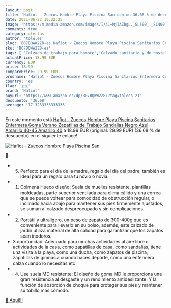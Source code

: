 ```yaml
---
layout: post
title: 'Hafiot - Zuecos Hombre Playa Piscina San con un 36.68 % de descuento'
date: 2021-06-22 19:22:25
image: 'https://m.media-amazon.com/images/I/41+MjIAZbgL._SL500_._SL400_.jpg'
comments: true
category: ofertas
author: 'tole.es'
slug: 'B07BQWW2Z8-es Hafiot - Zuecos Hombre Playa Piscina Sanitarios Enfermera...'
sku: 'B07BQWW2Z8-es'
tags: [ 'Calzado de trabajo para hombre','Calzado sanitario y de hostelería para hombre','Zapatos','Zapatos para hombre','Zapatos y complementos','Zuecos sanitarios y de hostelería para hombre','hafiot','zuecos', ]
actualPrice: 18.99 EUR
currency: EUR
price: 18.99
comparePrice: 29.99 EUR
prodname: 'Hafiot - Zuecos Hombre Playa Piscina Sanitarios Enfermera Goma Verano Zapatillas de Trabajo Sandalias Negro Azul Amarillo 40-45 Amarillo 40'
country: 'es'
flag: '🇪🇸'
brand: 'Hafiot'
buyurl: 'https://www.amazon.es/dp/B07BQWW2Z8/?tag=tolees-21'
descuento: '36.68'
average: '17.3233333333333'
---
```


En este momento está [Hafiot - Zuecos Hombre Playa Piscina Sanitarios Enfermera Goma Verano Zapatillas de Trabajo Sandalias Negro Azul Amarillo 40-45 Amarillo 40](https://www.amazon.es/dp/B07BQWW2Z8/?tag=tolees-21) a 18.99 EUR (original: 29.99 EUR) (36.68 %  de descuento) en el siguiente enlace!

[![Hafiot - Zuecos Hombre Playa Piscina San](https://m.media-amazon.com/images/I/41+MjIAZbgL._SL500_._SL400_.jpg)](https://www.amazon.es/dp/B07BQWW2Z8/?tag=tolees-21)

🔎:

- 5. Perfecto para el día de la madre, regalo del día del padre, también es ideal para un regalo para tu novio o novia.
- 1. Colmena Hueco diseño: Suela de muelles resistente, plantillas moldeadas, parte superior ventilada para clima cálido y una correa que se puede voltear para comodidad de obstrucción regular, o inclinado hacia abajo para mantener sus pies firmemente ajustados, se suman al calzado despreocupado y sin complicaciones.
- 2. Portátil y ultraligero, un peso de zapato de 300-400g que es conveniente para llevarlo en su bolso, además, este calzado de jardín utiliza material de alta calidad para garantizar que los zapatos sean inodoros.
- 3.oportunidad: Adecuado para muchas actividades al aire libre o actividades de la casa, como zapatillas de casa, como sandalias, tiene una visita a la playa, como una ducha, como zapatos de piscina, zapatillas de gimnasia cuando haces deporte, como una enfermera calza cuando lo necesitas.etc
- 4. Use suela MD resistente: El diseño de goma MD le proporciona una gran resistencia al desgaste y un rendimiento antideslizante. Y la función de absorción de choque para proteger sus pies y mantener su tobillo más cómodo.

[🛒 Aquí!!!](https://www.amazon.es/dp/B07BQWW2Z8/?tag=tolees-21)
